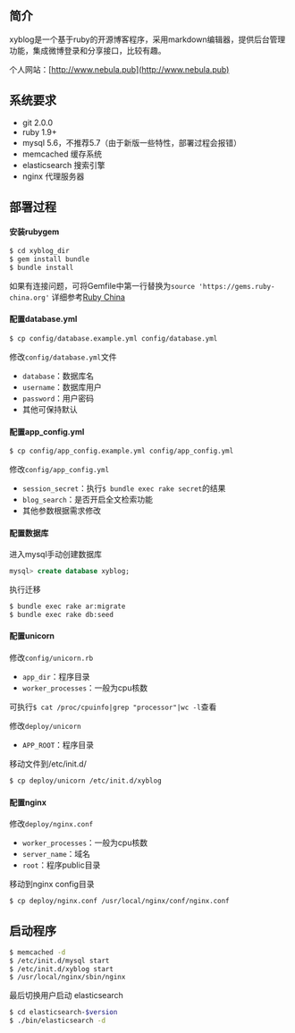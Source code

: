 ## 简介
xyblog是一个基于ruby的开源博客程序，采用markdown编辑器，提供后台管理功能，集成微博登录和分享接口，比较有趣。

个人网站：[http://www.nebula.pub](http://www.nebula.pub)

## 系统要求
- git 2.0.0
- ruby 1.9+
- mysql 5.6，不推荐5.7（由于新版一些特性，部署过程会报错）
- memcached 缓存系统
- elasticsearch 搜索引擎
- nginx 代理服务器

## 部署过程
#### 安装rubygem

```bash
$ cd xyblog_dir
$ gem install bundle
$ bundle install
```

如果有连接问题，可将Gemfile中第一行替换为`source 'https://gems.ruby-china.org'`
详细参考[Ruby China](https://gems.ruby-china.org/)

#### 配置database.yml

```bash
$ cp config/database.example.yml config/database.yml
```

修改`config/database.yml`文件
- `database`：数据库名
- `username`：数据库用户
- `password`：用户密码
- 其他可保持默认

#### 配置app_config.yml

```bash
$ cp config/app_config.example.yml config/app_config.yml
```

修改`config/app_config.yml`
- `session_secret`：执行`$ bundle exec rake secret`的结果
- `blog_search`：是否开启全文检索功能
- 其他参数根据需求修改

#### 配置数据库
进入mysql手动创建数据库

```sql
mysql> create database xyblog;
```

执行迁移

```bash
$ bundle exec rake ar:migrate
$ bundle exec rake db:seed
```

#### 配置unicorn
修改`config/unicorn.rb`
- `app_dir`：程序目录
- `worker_processes`：一般为cpu核数

可执行`$ cat /proc/cpuinfo|grep "processor"|wc -l`查看

修改`deploy/unicorn`
- `APP_ROOT`：程序目录

移动文件到/etc/init.d/

```bash
$ cp deploy/unicorn /etc/init.d/xyblog
```

#### 配置nginx

修改`deploy/nginx.conf`
- `worker_processes`：一般为cpu核数
- `server_name`：域名
- `root`：程序public目录

移动到nginx config目录

```bash
$ cp deploy/nginx.conf /usr/local/nginx/conf/nginx.conf
```

## 启动程序

```bash
$ memcached -d
$ /etc/init.d/mysql start
$ /etc/init.d/xyblog start
$ /usr/local/nginx/sbin/nginx
```

最后切换用户启动 elasticsearch
```bash
$ cd elasticsearch-$version
$ ./bin/elasticsearch -d
```